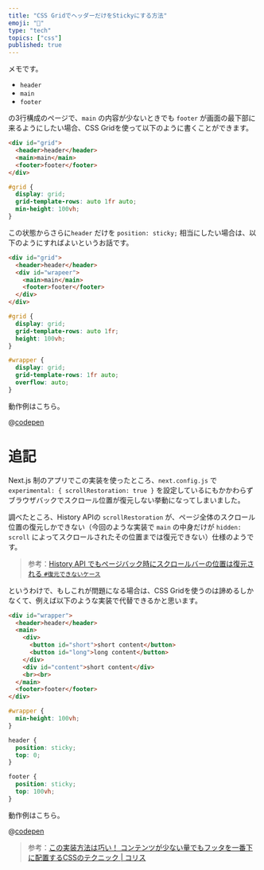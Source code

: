 ```yaml
---
title: "CSS GridでヘッダーだけをStickyにする方法"
emoji: "🚀"
type: "tech"
topics: ["css"]
published: true
---
```


メモです。

* `header`
* `main`
* `footer`

の3行構成のページで、`main` の内容が少ないときでも `footer` が画面の最下部に来るようにしたい場合、CSS Gridを使って以下のように書くことができます。

```html
<div id="grid">
  <header>header</header>
  <main>main</main>
  <footer>footer</footer>
</div>
```

```css
#grid {
  display: grid;
  grid-template-rows: auto 1fr auto;
  min-height: 100vh;
}
```

この状態からさらに`header` だけを `position: sticky;` 相当にしたい場合は、以下のようにすればよいというお話です。

```html
<div id="grid">
  <header>header</header>
  <div id="wrapeer">
    <main>main</main>
    <footer>footer</footer>
  </div>
</div>
```

```css
#grid {
  display: grid;
  grid-template-rows: auto 1fr;
  height: 100vh;
}

#wrapper {
  display: grid;
  grid-template-rows: 1fr auto;
  overflow: auto;
}
```

動作例はこちら。

@[codepen](https://codepen.io/ttskch/pen/eYbJWYg)

# 追記

Next.js 制のアプリでこの実装を使ったところ、`next.config.js` で  `experimental: { scrollRestoration: true }` を設定しているにもかかわらずブラウザバックでスクロール位置が復元しない挙動になってしまいました。

調べたところ、History APIの `scrollRestoration` が、ページ全体のスクロール位置の復元しかできない（今回のような実装で `main` の中身だけが `hidden: scroll` によってスクロールされたその位置までは復元できない）仕様のようです。

> 参考：[History API でもページバック時にスクロールバーの位置は復元される `#復元できないケース`](http://var.blog.jp/archives/84930940.html#%E5%BE%A9%E5%85%83%E3%81%A7%E3%81%8D%E3%81%AA%E3%81%84%E3%82%B1%E3%83%BC%E3%82%B9)

というわけで、もしこれが問題になる場合は、CSS Gridを使うのは諦めるしかなくて、例えば以下のような実装で代替できるかと思います。

```html
<div id="wrapper">
  <header>header</header>
  <main>
    <div>
      <button id="short">short content</button>
      <button id="long">long content</button>
    </div>
    <div id="content">short content</div>
    <br><br>
  </main>
  <footer>footer</footer>
</div>
```

```css
#wrapper {
  min-height: 100vh;
}

header {
  position: sticky;
  top: 0;
}

footer {
  position: sticky;
  top: 100vh;
}
```

動作例はこちら。

@[codepen](https://codepen.io/ttskch/pen/PoXemXO)

> 参考：[この実装方法は巧い！ コンテンツが少ない量でもフッタを一番下に配置するCSSのテクニック | コリス](https://coliss.com/articles/build-websites/operation/css/clever-sticky-footer-technique.html)
